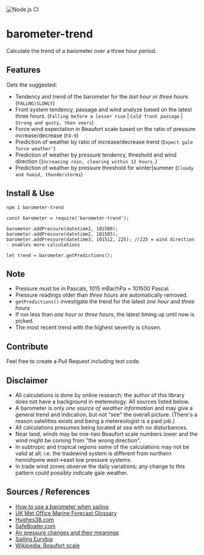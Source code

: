 ![Node.js CI](https://github.com/oyve/barometer-trend/workflows/Node.js%20CI/badge.svg)
# barometer-trend
Calculate the trend of a barometer over a three hour period.

## Features
Gets the suggested:
- Tendency and trend of the barometer for the *last hour* or *three hours* (`FALLNG|SLOWLY`)
- Front system tendency, passage and wind analyze based on the latest three hours. (`Falling before a lesser rise` | `Cold front passage` | `Strong and gusty, then veers`)
- Force wind expectation in Beaufort scale based on the ratio of pressure increase/decrease (`F8-9`)
- Prediction of weather by ratio of increase/decrease trend (`Expect gale force weather'`)
- Prediction of weather by pressure tendency, threshold and wind direction (`Increasing rain, clearing within 12 hours.`)
- Prediction of weather by pressure threshold for winter|summer (`Cloudy and humid, thunderstorms`)

## Install & Use
```
npm i barometer-trend
```

```
const barometer = require('barometer-trend');

barometer.addPressure(datetime1, 101500);
barometer.addPressure(datetime2, 101505);
barometer.addPressure(datetime3, 101512, 225); //225 = wind direction - enables more calculations

let trend = barometer.getPredictions();
```

## Note
- Pressure must be in Pascals, 1015 mBar/hPa = 101500 Pascal.
- Pressure readings older than *three hours* are automatically removed.
- `getPredictions()` investigate the trend for the latest *one hour* and *three hours*
- If run less than *one hour* or *three hours*, the latest timing up until now is picked.
- The most recent trend with the highest severity is chosen.

## Contribute
Feel free to create a Pull Request including test code.

## Disclaimer
- All calculations is done by online research; the author of this library does not have a background in metereology. All sources listed below.
- A barometer is only *one source of weather information* and may give a general trend and indication, but not "see" the overall picture. (There's a reason satelittes exists and being a metereologist is a paid job.)
- All calculations presumes being located at sea with no disturbances.
- Near land, winds may be one-two Beaufort scale numbers lower and the wind might be coming from "the wrong direction".
- In subtropic and tropical regions some of the calculations may not be valid at all; i.e. the tradewind system is different from northern hemishpere west->east low pressure systems.
- In trade wind zones observe the daily variations; any change to this pattern could possibly indicate gale weather.

## Sources / References
- [How to use a barometer when sailing](https://www.jollyparrot.co.uk/blog/how-to-use-barometer-when-sailing)
- [UK Met Office Marine Forecast Glossary](https://www.metoffice.gov.uk/weather/guides/coast-and-sea/glossary)
- [Hughes38.com](http://www.hughes38.com/wp-content/uploads/2016/02/Barometer-Wind-and-Temperature-WX.pdf)
- [SafeBoater.com](https://www.safeboater.com/learn-the-rules/weather.html)
- [Air pressure changes and their meanings](http://www.bohlken.net/airpressure2.htm)
- [Sailing Eurybia](https://sailingeurybia.com/weather-resources/)
- [Wikipedia: Beaufort scale](https://en.wikipedia.org/wiki/Beaufort_scale)

